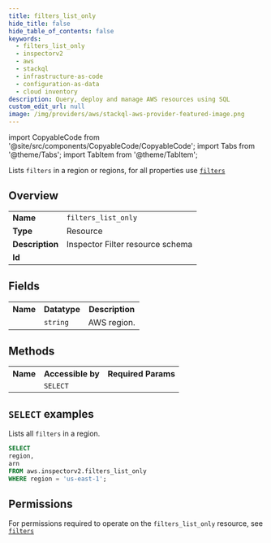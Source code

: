 ```yaml
---
title: filters_list_only
hide_title: false
hide_table_of_contents: false
keywords:
  - filters_list_only
  - inspectorv2
  - aws
  - stackql
  - infrastructure-as-code
  - configuration-as-data
  - cloud inventory
description: Query, deploy and manage AWS resources using SQL
custom_edit_url: null
image: /img/providers/aws/stackql-aws-provider-featured-image.png
---
```


import CopyableCode from '@site/src/components/CopyableCode/CopyableCode';
import Tabs from '@theme/Tabs';
import TabItem from '@theme/TabItem';

Lists <code>filters</code> in a region or regions, for all properties use <a href="/providers/aws/serviceName/filters/"><code>filters</code></a>

## Overview
<table><tbody>
<tr><td><b>Name</b></td><td><code>filters_list_only</code></td></tr>
<tr><td><b>Type</b></td><td>Resource</td></tr>
<tr><td><b>Description</b></td><td>Inspector Filter resource schema</td></tr>
<tr><td><b>Id</b></td><td><CopyableCode code="aws.inspectorv2.filters_list_only" /></td></tr>
</tbody></table>

## Fields
<table><tbody><tr><th>Name</th><th>Datatype</th><th>Description</th></tr><tr><td><CopyableCode code="region" /></td><td><code>string</code></td><td>AWS region.</td></tr>
</tbody></table>

## Methods

<table><tbody>
  <tr>
    <th>Name</th>
    <th>Accessible by</th>
    <th>Required Params</th>
  </tr>
  <tr>
    <td><CopyableCode code="list_resources" /></td>
    <td><code>SELECT</code></td>
    <td><CopyableCode code="region" /></td>
  </tr>
</tbody></table>

## `SELECT` examples
Lists all <code>filters</code> in a region.
```sql
SELECT
region,
arn
FROM aws.inspectorv2.filters_list_only
WHERE region = 'us-east-1';
```


## Permissions

For permissions required to operate on the <code>filters_list_only</code> resource, see <a href="/providers/aws/inspectorv2/filters/#permissions"><code>filters</code></a>

